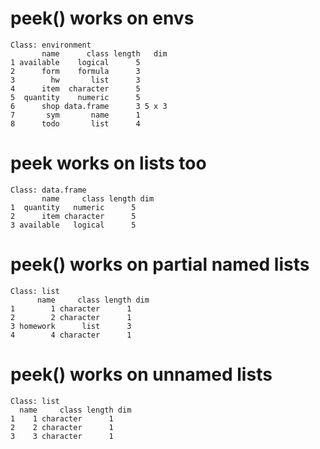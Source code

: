 # peek() works on envs

    Class: environment
           name      class length   dim
    1 available    logical      5      
    2      form    formula      3      
    3        hw       list      3      
    4      item  character      5      
    5  quantity    numeric      5      
    6      shop data.frame      3 5 x 3
    7       sym       name      1      
    8      todo       list      4      

# peek works on lists too

    Class: data.frame
           name     class length dim
    1  quantity   numeric      5    
    2      item character      5    
    3 available   logical      5    

# peek() works on partial named lists

    Class: list
          name     class length dim
    1        1 character      1    
    2        2 character      1    
    3 homework      list      3    
    4        4 character      1    

# peek() works on unnamed lists

    Class: list
      name     class length dim
    1    1 character      1    
    2    2 character      1    
    3    3 character      1    


